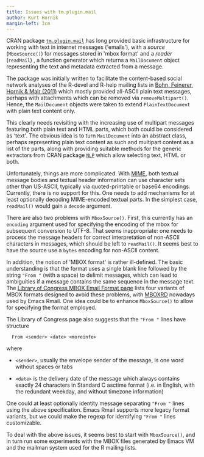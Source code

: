 ```yaml
---
title: Issues with tm.plugin.mail
author: Kurt Hornik
margin-left: 3cm
---
```


CRAN package
[`tm.plugin.mail`](https://CRAN.R-project.org/package=tm.plugin.mail)
has long provided basic infrastructure for working with text in internet
messages ('emails'), with a *source* (`MboxSource()`) for messages
stored in 'mbox format' and a *reader* (`readMail`) , a function
generator which returns a `MailDocument` object representing the text
and metadata extracted from a message.

The package was initially written to facilitate the content-based social
network analyses of the R-devel and R-help mailing lists in
[Bohn, Feinerer, Hornik & Mair (2011)](https://doi.org/10.32614/RJ-2011-003)
which mostly provided all-ASCII plain text messages, perhaps with
attachments which can be removed via `removeMultipart()`.  Hence, the
`MailDocument` objects were taken to extend `PlainTextDocument` with
plain text content only.

This clearly needs revisiting with the increasing use of multipart
messages featuring both plain text and HTML parts, which both could be
considered as 'text'.  The obvious idea is to turn `MailDocument` into
an abstract class, perhaps representing plain text content as such and
multipart content as a list of the parts, along with providing suitable
methods for the generic extractors from CRAN package 
[`NLP`](https://CRAN.R-project.org/package=NLP) which allow selecting
text, HTML or both.

Unfortunately, things are more complicated.  With
[MIME](https://www.rfc-editor.org/rfc/rfc2045), both textual message
bodies and textual header information can use character sets other than
US-ASCII, typically via quoted-printable or base64 encodings.
Currently, there is no support for this.  One needs to add mechanisms
for at least optionally decoding MIME-encoded textual parts.  In the
simplest case, `readMail()` would gain a `decode` argument.

There are also two problems with `MboxSource()`.  First, this currently
has an `encoding` argument used for specifying the encoding of the mbox
for subsequent conversion to UTF-8.  That seems inappropriate: one needs
to process the message headers for correct interpretation of non-ASCII
characters in messages, which should be left to `readMail()`.  It seems
best to have the source use a `bytes` encoding for non-ASCII content.

In addition, the notion of 'MBOX format' is rather ill-defined.  The
basic understanding is that the format uses a single blank line followed
by the string `"From "` (with a space) to delimit messages, which can lead
to ambiguities if a message contains the same sequence in the message
text.  The [Library of Congress MBOX Email Format
page](https://www.loc.gov/preservation/digital/formats/fdd/fdd000383.shtml)
lists four variants of MBOX formats designed to avoid these problems,
with
[MBOXRD](https://www.loc.gov/preservation/digital/formats/fdd/fdd000385.shtml)
nowadays used by Emacs Rmail.  One idea could be to enhance
`MboxSource()` to allow for specifying the format employed.

The Library of Congress page also suggests that the `"From "` lines have
structure
```
  From <sender> <date> <moreinfo>
```
where

* `<sender>`, usually the envelope sender of the message, is one word
  without spaces or tabs

* `<date>` is the delivery date of the message which always contains
  exactly 24 characters in Standard C asctime format (i.e. in English,
  with the redundant weekday, and without timezone information) 

One could at least optionally identity message separating `"From "`
lines using the above specification.  Emacs Rmail supports more legacy
format variants, but we could make the regexp for identifying `"From "`
lines customizable.

To deal with the above issues, it seems best to start with
`MboxSource()`, and in turn run some experiments with the MBOX files
generated by Emacs VM and the mailman system used for the R mailing
lists.
